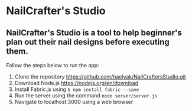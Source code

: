# NailCrafter's Studio
## NailCrafter's Studio is a tool to help beginner's plan out their nail designs before executing them. 

Follow the steps below to run the app:

1. Clone the repository https://github.com/haelyak/NailCraftersStudio.git
2. Download Node.js https://nodejs.org/en/download
3. Install Fabric.js using 
```$ npm install fabric --save```
4. Run the server using the command 
```node server/server.js```
5. Navigate to localhost:3000 using a web browser
